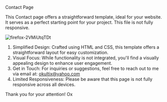 Contact Page

This Contact page offers a straightforward template, ideal for your website. It serves as a perfect starting point for your project. 
This file is not fully responsive.

![firefox-2VMiUtqTDt](https://github.com/Okultix/contact-page/assets/167861136/b82f965a-d15b-4fc3-9c7d-3ac5085e3551)

1. Simplified Design: Crafted using HTML and CSS, this template offers a straightforward layout for easy customization.
2. Visual Focus: While functionality is not integrated, you'll find a visually appealing design to enhance user engagement.
3. Get in Touch: For inquiries or suggestions, feel free to reach out to me via email at: okultix@yahoo.com
4. Limited Responsiveness: Please be aware that this page is not fully responsive across all devices.

Thank you for your attention!
Ox
